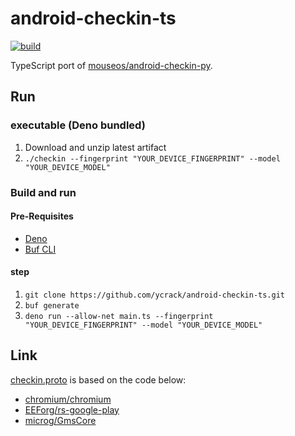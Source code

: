 # android-checkin-ts
[![build](https://github.com/ycrack/android-checkin-ts/actions/workflows/build.yml/badge.svg)](https://github.com/ycrack/android-checkin-ts/actions/workflows/build.yml)

TypeScript port of [mouseos/android-checkin-py](https://github.com/mouseos/android-checkin-py).

## Run
### executable (Deno bundled)
1. Download and unzip latest artifact
2. `./checkin --fingerprint "YOUR_DEVICE_FINGERPRINT" --model "YOUR_DEVICE_MODEL"`

### Build and run
#### Pre-Requisites
- [Deno](https://docs.deno.com/runtime/manual)
- [Buf CLI](https://buf.build/docs/installation)

#### step
1. `git clone https://github.com/ycrack/android-checkin-ts.git`
2. `buf generate`
3. `deno run --allow-net main.ts --fingerprint "YOUR_DEVICE_FINGERPRINT" --model "YOUR_DEVICE_MODEL"`

## Link
[checkin.proto](checkin.proto) is based on the code below:
- [chromium/chromium](https://github.com/chromium/chromium/tree/main/google_apis/gcm/protocol)
- [EEForg/rs-google-play](https://github.com/EFForg/rs-google-play/blob/master/googleplay-protobuf/protos/googleplay.proto)
- [microg/GmsCore](https://github.com/microg/GmsCore/blob/master/play-services-core-proto/src/main/proto/checkin.proto)
